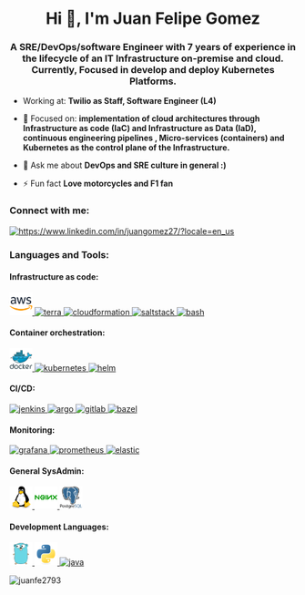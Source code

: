 <h1 align="center">Hi 👋, I'm Juan Felipe Gomez</h1>
<h3 align="center">A SRE/DevOps/software Engineer with 7 years of experience in the lifecycle of an IT Infrastructure on-premise and cloud. Currently, Focused in develop and deploy Kubernetes Platforms.</h3>

- Working at: **Twilio as Staff, Software Engineer (L4)**

- 🔭 Focused on: **implementation of cloud architectures through Infrastructure as code (IaC) and Infrastructure as Data (IaD), continuous engineering pipelines , Micro-services (containers) and Kubernetes as the control plane of the Infrastructure.**

- 💬 Ask me about **DevOps and SRE culture in general :)**

- ⚡ Fun fact **Love motorcycles and F1 fan**

<h3 align="left">Connect with me:</h3>
<p align="left">
<a href="https://linkedin.com/in/https://www.linkedin.com/in/juangomez27/?locale=en_us" target="blank"><img align="center" src="https://raw.githubusercontent.com/rahuldkjain/github-profile-readme-generator/master/src/images/icons/Social/linked-in-alt.svg" alt="https://www.linkedin.com/in/juangomez27/?locale=en_us" height="30" width="40" /></a>
</p>

<h3 align="left">Languages and Tools:</h3>
<h4 align="left"> Infrastructure as code: </h4>
<p align="left"> <a href="https://aws.amazon.com" target="_blank" rel="noreferrer"> <img src="https://raw.githubusercontent.com/devicons/devicon/master/icons/amazonwebservices/amazonwebservices-original-wordmark.svg" alt="aws" width="40" height="40"/> </a> <a href="https://www.terraform.io/" target="_blank" rel="noreferrer"> <img src="https://www.vectorlogo.zone/logos/terraformio/terraformio-icon.svg" alt="terra" width="40" height="40"/> </a> <a href="https://aws.amazon.com/es/cloudformation/" target="_blank" rel="noreferrer"> <img src="https://www.vectorlogo.zone/logos/amazon_cloudformation/amazon_cloudformation-icon.svg" alt="cloudformation" width="40" height="40"/> </a> <a href="https://saltproject.io/" target="_blank" rel="noreferrer"> <img src="https://www.vectorlogo.zone/logos/saltstack/saltstack-icon.svg" alt="saltstack" width="40" height="40"/> </a> <a href="https://www.gnu.org/software/bash/" target="_blank" rel="noreferrer"> <img src="https://www.vectorlogo.zone/logos/gnu_bash/gnu_bash-icon.svg" alt="bash" width="40" height="40"/> </a> </p>

<h4 align="left"> Container orchestration: </h4>
<p align="left"> <a href="https://www.docker.com/" target="_blank" rel="noreferrer"> <img src="https://raw.githubusercontent.com/devicons/devicon/master/icons/docker/docker-original-wordmark.svg" alt="docker" width="40" height="40"/> </a> <a href="https://kubernetes.io" target="_blank" rel="noreferrer"> <img src="https://www.vectorlogo.zone/logos/kubernetes/kubernetes-icon.svg" alt="kubernetes" width="40" height="40"/> </a> <a href="https://helm.sh/" target="_blank" rel="noreferrer"> <img src="https://www.vectorlogo.zone/logos/helmsh/helmsh-icon.svg" alt="helm" width="40" height="40"/> </a> </p>

<h4 align="left"> CI/CD: </h4>
<p align="left"> <a href="https://www.jenkins.io" target="_blank" rel="noreferrer"> <img src="https://www.vectorlogo.zone/logos/jenkins/jenkins-icon.svg" alt="jenkins" width="40" height="40"/> </a>  <a href="https://argoproj.github.io/" target="_blank" rel="noreferrer"> <img src="https://www.vectorlogo.zone/logos/argoprojio/argoprojio-icon.svg" alt="argo" width="40" height="40"/> </a> <a href="https://about.gitlab.com/stages-devops-lifecycle/continuous-integration/" target="_blank" rel="noreferrer"> <img src="https://www.vectorlogo.zone/logos/gitlab/gitlab-icon.svg" alt="gitlab" width="40" height="40"/> </a> <a href="https://bazel.build/" target="_blank" rel="noreferrer"> <img src="https://www.vectorlogo.zone/logos/bazel/bazel-icon.svg" alt="bazel" width="40" height="40"/> </a> </p>

<h4 align="left"> Monitoring: </h4>
<p align="left"> <a href="https://grafana.com/" target="_blank" rel="noreferrer"> <img src="https://www.vectorlogo.zone/logos/grafana/grafana-icon.svg" alt="grafana" width="40" height="40"/> </a>  <a href="https://prometheus.io/" target="_blank" rel="noreferrer"> <img src="https://www.vectorlogo.zone/logos/prometheusio/prometheusio-icon.svg" alt="prometheus" width="40" height="40"/> </a> <a href="https://www.elastic.co/es/what-is/elasticsearch" target="_blank" rel="noreferrer"> <img src="https://www.vectorlogo.zone/logos/elastic/elastic-icon.svg" alt="elastic" width="40" height="40"/> </a> </p>

<h4 align="left"> General SysAdmin: </h4>
<p align="left"> <a href="https://www.linux.org/" target="_blank" rel="noreferrer"> <img src="https://raw.githubusercontent.com/devicons/devicon/master/icons/linux/linux-original.svg" alt="linux" width="40" height="40"/> </a> <a href="https://www.nginx.com" target="_blank" rel="noreferrer"> <img src="https://raw.githubusercontent.com/devicons/devicon/master/icons/nginx/nginx-original.svg" alt="nginx" width="40" height="40"/> </a> <a href="https://www.postgresql.org" target="_blank" rel="noreferrer"> <img src="https://raw.githubusercontent.com/devicons/devicon/master/icons/postgresql/postgresql-original-wordmark.svg" alt="postgresql" width="40" height="40"/> </a>  </p>

<h4 align="left"> Development Languages: </h4>
<p align="left"> <a href="https://golang.org" target="_blank" rel="noreferrer"> <img src="https://raw.githubusercontent.com/devicons/devicon/master/icons/go/go-original.svg" alt="go" width="40" height="40"/> </a> <a href="https://www.python.org" target="_blank" rel="noreferrer"> <img src="https://raw.githubusercontent.com/devicons/devicon/master/icons/python/python-original.svg" alt="python" width="40" height="40"/> </a> <a href="https://java.com/es/" target="_blank" rel="noreferrer"> <img src="https://www.vectorlogo.zone/logos/java/java-icon.svg" alt="java" width="40" height="40"/> </a> </p>

<p><img align="center" src="https://github-readme-stats.vercel.app/api/top-langs?username=juanfe2793&show_icons=true&locale=en&layout=compact" alt="juanfe2793" /></p>
